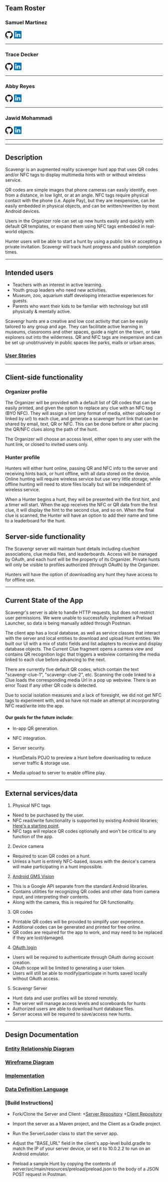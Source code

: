 ## Team Roster

### Samuel Martinez
  
[![GitHub](github.png)](https://github.com/semartinez147)  [![LinkedIn](linkedin.png)](https:/linkedin.com/in/semartinez147)

--- 
 
### Trace Decker

[![GitHub](github.png)](https://github.com/TraceDecker/)  [![LinkedIn](linkedin.png)](https://www.linkedin.com/in/trace-decker-cohort9/)

---
 
### Abby Reyes

[![GitHub](github.png)](https://github.com/mabbyreyes/)  [![LinkedIn](linkedin.png)](https://www.linkedin.com/in/maritzaareyes/)

---
  
### Jawid Mohammadi

[![GitHub](github.png)](https://github.com/Jawidmohammadi/)  [![LinkedIn](linkedin.png)](https://www.linkedin.com/in/jawid-mohammadi/)

---

---

## Description

Scavengr is an augmented reality scavenger hunt app that uses QR codes and/or NFC tags to display multimedia hints with or without wireless service.  

QR codes are simple images that phone cameras can easily identify, even from a distance, in low light, or at an angle.  NFC tags require physical contact with the phone (i.e. Apple Pay), but they are inexpensive, can be easily embedded in physical objects, and can be written/rewritten by most Android devices.  

Users in the Organizer role can set up new hunts easily and quickly with default QR templates, or expand them using NFC tags embedded in real-world objects.  

Hunter users will be able to start a hunt by using a public link or accepting a private invitation.  Scavengr will track hunt progress and publish completion times.

---

## Intended users

* Teachers with an interest in active learning.
* Youth group leaders who need new activities.
* Museum, zoo, aquarium staff developing interactive experiences for guests.
* Parents who want their kids to be familiar with technology but still physically & mentally active.

Scavengr hunts are a creative and low cost activity that can be easily tailored to any group and age.  They can facilitate active learning in museums, classrooms and other spaces, guide a night on the town, or take explorers out into the wilderness.  QR and NFC tags are inexpensive and can be set up unobtrusively in public spaces like parks, malls or urban areas.


### [User Stories](user_stories.md)

---

## Client-side functionality

### Organizer profile

The Organizer will be provided with a default list of QR codes that can be easily printed, and given the option to replace any clue with an NFC tag (BYO NFC).  They will assign a hint (any format of media, either uploaded or linked by url) to each clue, and generate a scavenger hunt link that can be shared by email, text, QR or NFC.  This can be done before or after placing the QR/NFC clues along the path of the hunt.

The Organizer will choose an access level, either open to any user with the hunt link, or closed to invited users only.

### Hunter profile

Hunters will either hunt online, passing QR and NFC info to the server and receiving hints back, or hunt offline, with all data stored on the device.  Online hunting will require wireless service but use very little storage, while offline hunting will need to store files locally but will be independent of wireless service.

When a Hunter begins a hunt, they will be presented with the first hint, and a timer will start.  When the app receives the NFC or QR data from the first clue, it will display the  hint to the second clue, and so on.  When the final clue is scanned, the Hunter will have an option to add their name and time to a leaderboard for the hunt.


## Server-side functionality

The Scavengr server will maintain hunt details including clue/hint associations, clue media files, and leaderboards.  Access will be managed by OAuth, and each hunt will be the property of its Organizer.  Private hunts will only be visible to profiles authorized (through OAuth) by the Organizer.

Hunters will have the option of downloading any hunt they have access to for offline use.

---

## Current State of the App

Scavengr's server is able to handle HTTP requests, but does not restrict user permissions. 
We were unable to successfully implement a Preload Launcher, so data is being manually added through Postman.

The client app has a local database, as well as service classes that interact with the server and 
local entities to download and upload Hunt entities.  We built our UI with a mix of static fields 
and list adapters to receive and display database objects.  The Current Clue fragment opens a camera view and 
contains QR recognition logic that triggers a webview containing the media linked to each clue 
before advancing to the next.

There are currently five default QR codes, which contain the text "scavengr-clue-1", 
"scavengr-clue-2", etc.  Scanning the code linked to a Clue loads the corresponding media Url in a 
pop up webview.  There is an error Toast if any other QR code is detected.  

Due to social isolation measures and a lack of foresight, we did not get NFC tags to experiment 
with, and so have not made an attempt at incorporating NFC read/write into the app.

#### Our goals for the future include:

* In-app QR generation.

* NFC integration.

* Server security.

* HuntDetails POJO to preview a Hunt before downloading to reduce server traffic & storage use.

* Media upload to server to enable offline play.

---

## External services/data

1. Physical NFC tags 
  * Need to be purchased by the user.
  * NFC read/write functionality is supported by existing Android libraries; [Here's a starting point](https://developer.android.com/guide/topics/connectivity/nfc/nfc).
  * NFC tags will replace QR codes optionally and won't be critical to any function of the app.
  
2. Device camera
  * Required to scan QR codes on a hunt.
  * Unless a hunt is entirely NFC-based, issues with the device's camera will make participating in a hunt impossible.

2. [Android GMS Vision](https://developers.google.com/android/reference/com/google/android/gms/vision/package-summary)
  * This is a Google API separate from the standard Android libraries.
  * Contains utilities for recognizing QR codes and other data from camera input, and interpreting their contents.
  * Along with the camera, this is required for QR functionality. 
  
3. QR codes
  * Printable QR codes will be provided to simplify user experience.
  * Additional codes can be generated and printed for free online.
  * QR codes are required for the app to work, and may need to be replaced if they are lost/damaged.
  
4. [OAuth login](https://oauth.net/2/)
  * Users will be required to authenticate through OAuth during account creation.
  * OAuth scope will be limited to generating a user token.
  * Users will still be able to modify/participate in hunts saved locally without OAuth access.
  
5. Scavengr Server 
  * Hunt data and user profiles will be stored remotely.
  * The server will manage access levels and scoreboards for hunts
  * Authorized users are able to download hunt database files.
  * Server access will be required to save/access new hunts.

---

## Design Documentation

### [Entity Relationship Diagram](erd.md)
### [Wireframe Diagram](scavenger-wireframe.md)
### [Implementation](implementation.md)
### [Data Definition Language](ddl.md)

### [Build Instructions]

+ Fork/Clone the Server and Client:
    +[Server Repository](https://github.com/staj-scavengers/server)
    +[Client Repository](https://github.com/staj-scavengers/scavengr-client)

+ Import the server as a Maven project, and the Client as a Gradle project.
+ Run the ServerLoader class to start the server app.
+ Adjust the "BASE_URL" field in the client's app-level build.gradle to match the IP of your server device, or set it to 10.0.2.2 to run on an Android emulator.
+ Preload a sample Hunt by copying the contents of server/src/main/resources/preload/preload.json to the body of a JSON POST request in Postman.